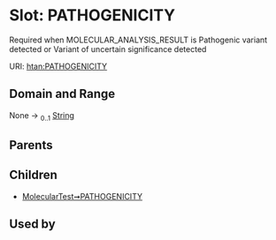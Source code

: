 
# Slot: PATHOGENICITY

Required when MOLECULAR_ANALYSIS_RESULT is Pathogenic variant detected or Variant of uncertain significance detected

URI: [htan:PATHOGENICITY](https://w3id.org/htan/PATHOGENICITY)


## Domain and Range

None &#8594;  <sub>0..1</sub> [String](types/String.md)

## Parents


## Children

 *  [MolecularTest➞PATHOGENICITY](MolecularTest_PATHOGENICITY.md)

## Used by

